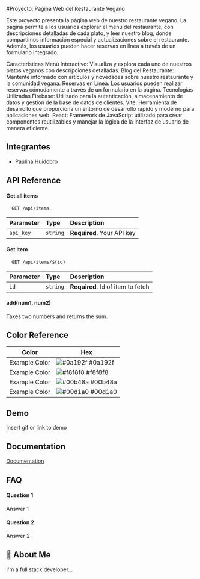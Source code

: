 
#Proyecto: Página Web del Restaurante Vegano

Este proyecto presenta la página web de nuestro restaurante vegano. La página permite a los usuarios explorar el menú del restaurante, con descripciones detalladas de cada plato, y leer nuestro blog, donde compartimos información especial y actualizaciones sobre el restaurante. Además, los usuarios pueden hacer reservas en línea a través de un formulario integrado.

Características
Menú Interactivo: Visualiza y explora cada uno de nuestros platos veganos con descripciones detalladas.
Blog del Restaurante: Mantente informado con artículos y novedades sobre nuestro restaurante y la comunidad vegana.
Reservas en Línea: Los usuarios pueden realizar reservas cómodamente a través de un formulario en la página.
Tecnologías Utilizadas
Firebase: Utilizado para la autenticación, almacenamiento de datos y gestión de la base de datos de clientes.
Vite: Herramienta de desarrollo que proporciona un entorno de desarrollo rápido y moderno para aplicaciones web.
React: Framework de JavaScript utilizado para crear componentes reutilizables y manejar la lógica de la interfaz de usuario de manera eficiente.


## Integrantes

- [Paulina Huidobro](https://github.com/PaulinaHuidobro)

## API Reference

#### Get all items

```http
  GET /api/items
```

| Parameter | Type     | Description                |
| :-------- | :------- | :------------------------- |
| `api_key` | `string` | **Required**. Your API key |

#### Get item

```http
  GET /api/items/${id}
```

| Parameter | Type     | Description                       |
| :-------- | :------- | :-------------------------------- |
| `id`      | `string` | **Required**. Id of item to fetch |

#### add(num1, num2)

Takes two numbers and returns the sum.

## Color Reference

| Color             | Hex                                                                |
| ----------------- | ------------------------------------------------------------------ |
| Example Color | ![#0a192f](https://via.placeholder.com/10/0a192f?text=+) #0a192f |
| Example Color | ![#f8f8f8](https://via.placeholder.com/10/f8f8f8?text=+) #f8f8f8 |
| Example Color | ![#00b48a](https://via.placeholder.com/10/00b48a?text=+) #00b48a |
| Example Color | ![#00d1a0](https://via.placeholder.com/10/00b48a?text=+) #00d1a0 |


## Demo

Insert gif or link to demo


## Documentation

[Documentation](https://linktodocumentation)


## FAQ

#### Question 1

Answer 1

#### Question 2

Answer 2


## 🚀 About Me
I'm a full stack developer...

